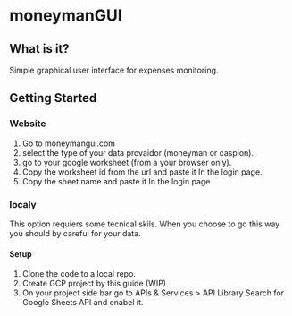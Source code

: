 # moneymanGUI

## What is it?
Simple graphical user interface for expenses monitoring.

## Getting Started
### Website

  1. Go to moneymangui.com
  2. select the type of your data provaidor (moneyman or caspion).
3. go to your google worksheet (from a your browser only).
  1. Copy the worksheet id from the url and paste it In the login page.
  2. Copy the sheet name and paste it In the login page.
  
 
### localy 
This option requiers some tecnical skils. When you choose to go this way you should by careful for your data.

#### Setup
1. Clone the code to a local repo.
2. Create GCP project by this guide (WIP)
3. On your project side bar go to APIs & Services > API Library Search for Google Sheets API and enabel it.


